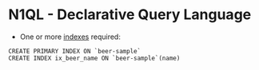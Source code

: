 # N1QL - Declarative Query Language #

* One or more <a href="http://developer.couchbase.com/documentation/server/current/n1ql/n1ql-language-reference/createprimaryindex.html" target="_blank">indexes</a> required:  
```
CREATE PRIMARY INDEX ON `beer-sample`
CREATE INDEX ix_beer_name ON `beer-sample`(name)
```
